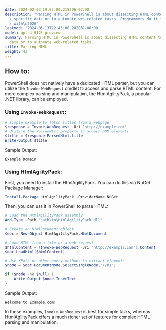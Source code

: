 ```yaml
---
date: 2024-02-03 19:03:00.218296-07:00
description: "Parsing HTML in PowerShell is about dissecting HTML content to extract\
  \ specific data or to automate web-related tasks. Programmers do it to interact\
  \ with\u2026"
lastmod: '2024-03-13T22:45:00.282032-06:00'
model: gpt-4-0125-preview
summary: Parsing HTML in PowerShell is about dissecting HTML content to extract specific
  data or to automate web-related tasks.
title: Parsing HTML
weight: 43
---
```


## How to:
PowerShell does not natively have a dedicated HTML parser, but you can utilize the `Invoke-WebRequest` cmdlet to access and parse HTML content. For more complex parsing and manipulation, the HtmlAgilityPack, a popular .NET library, can be employed.

### Using `Invoke-WebRequest`:
```powershell
# Simple example to fetch titles from a webpage
$response = Invoke-WebRequest -Uri 'http://example.com'
# Utilize the ParsedHtml property to access DOM elements
$title = $response.ParsedHtml.title
Write-Output $title
```

Sample Output:

```
Example Domain
```

### Using HtmlAgilityPack:
First, you need to install the HtmlAgilityPack. You can do this via NuGet Package Manager:

```powershell
Install-Package HtmlAgilityPack -ProviderName NuGet
```

Then, you can use it in PowerShell to parse HTML:

```powershell
# Load the HtmlAgilityPack assembly
Add-Type -Path "path\to\HtmlAgilityPack.dll"

# Create an HtmlDocument object
$doc = New-Object HtmlAgilityPack.HtmlDocument

# Load HTML from a file or a web request
$htmlContent = (Invoke-WebRequest -Uri "http://example.com").Content
$doc.LoadHtml($htmlContent)

# Use XPath or other query methods to extract elements
$node = $doc.DocumentNode.SelectSingleNode("//h1")

if ($node -ne $null) {
    Write-Output $node.InnerText
}
```

Sample Output:

```
Welcome to Example.com!
```

In these examples, `Invoke-WebRequest` is best for simple tasks, whereas HtmlAgilityPack offers a much richer set of features for complex HTML parsing and manipulation.
